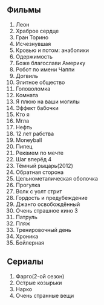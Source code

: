 ## Фильмы
1. Леон
2. Храброе сердце 
3. Гран Торино 
4. Исчезнувшая
5. Кровью и потом: анаболики
6. Одержимость 
7. Боже благослави Америку 
8. Робот по имени Чаппи 
9. Догвиль 
10. Элитное общество 
11. Головоломка 
12. Комната
13. Я плюю на ваши могилы 
14. Эффект бабочки 
15. Кто я 
16. Мгла 
17. Нефть 
18. 12 лет рабства 
19. Moneyball 
20. Пипец
21. Реквием по мечте 
22. Шаг вперёд 4
23. Тёмный рыцарь(2012)
24. Обратная сторона 
25. Цельнометалическая оболочка 
26. Прогулка
27. Волк с уолт стрит 
28. Гордость и предубеждение
29. Джанго освобождённый
30. Очень страшное кино 3
31. Патруль 
32. Пляж 
33. Тренировочный день 
34. Хроника
35. Бойлерная 

## Сериалы

1. Фарго(2-ой сезон)
2. Острые козырьки 
3. Нарко
4. Очень странные вещи 
